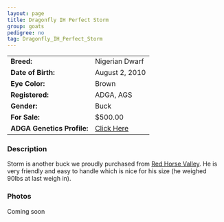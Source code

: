```yaml
---
layout: page
title: Dragonfly IH Perfect Storm
group: goats
pedigree: no
tag: Dragonfly_IH_Perfect_Storm
---
```


| | |
|:---|:---
|**Breed:**|Nigerian Dwarf
|**Date of Birth:**|August 2, 2010
|**Eye Color:**|Brown
|**Registered:**|ADGA, AGS
|**Gender:**|Buck
|**For Sale:**|$500.00
|**ADGA Genetics Profile:**|[Click Here](http://www.adgagenetics.org/GoatDetail.aspx?RegNumber=D001566378)

### Description

Storm is another buck we proudly purchased from <a href="http://www.redhorsevalley.com/">Red Horse Valley</a>.  He is very friendly and easy to handle which is nice for his size (he weighed 90lbs at last weigh in). 

### Photos

Coming soon

